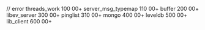 // error
threads_work        100 00+
server_msg_typemap  110 00+
buffer              200 00+
libev_server        300 00+
pinglist            310 00+
mongo               400 00+
leveldb             500 00+
lib_client          600 00+
